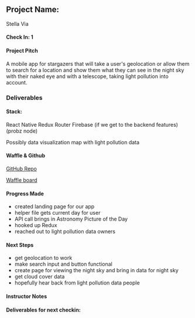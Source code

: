## Project Name:

Stella Via

#### Check In: 1

#### Project Pitch

A mobile app for stargazers that will take a user's geolocation or allow them to search for a location and show them what they can see in the night sky with their naked eye and with a telescope, taking light pollution into account.

### Deliverables

#### Stack:

React Native
Redux
Router
Firebase (if we get to the backend features) (probz node)

Possibly data visualization map with light pollution data

#### Waffle & Github

[GitHub Repo](https://github.com/katiescruggs/stella-via)

[Waffle board](https://waffle.io/katiescruggs/stella-via/settings/sources)

#### Progress Made
* created landing page for our app
* helper file gets current day for user
* API call brings in Astronomy Picture of the Day
* hooked up Redux
* reached out to light pollution data owners

#### Next Steps
* get geolocation to work
* make search input and button functional
* create page for viewing the night sky and bring in data for night sky
* get cloud cover data
* hopefully hear back from light pollution data people 

#### Instructor Notes

#### Deliverables for next checkin:

